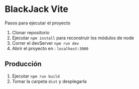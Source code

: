 # BlackJack Vite

Pasos para ejecutar el proyecto

1. Clonar repositorio
2. Ejecutar ```npm install``` para reconstruir los módulos de node
3. Correr el devServer ```npm run dev```
4. Abrir el proyecto en : ```localhost:3000```

## Producción

1. Ejecutar ```npm run build```
2. Tomar la carpeta ```dist``` y desplegarla